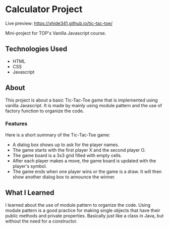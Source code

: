# Calculator Project

Live preview: https://xhide341.github.io/tic-tac-toe/

Mini-project for TOP's Vanilla Javascript course.

## Technologies Used

- HTML
- CSS
- Javascript

## About

This project is about a basic Tic-Tac-Toe game that is implemented using vanilla Javascript. It is made by mainly using module pattern and the use of factory function to organize the code.

### Features

Here is a short summary of the Tic-Tac-Toe game:

- A dialog box shows up to ask for the player names.
- The game starts with the first player X and the second player O.
- The game board is a 3x3 grid filled with empty cells.
- After each player makes a move, the game board is updated with the player's symbol.
- The game ends when one player wins or the game is a draw. It will then show another dialog box to announce the winner.

## What I Learned

I learned about the use of module pattern to organize the code. Using module pattern is a good practice for making single objects that have their public methods and private properties. Basically just like a class in Java, but without the need for a constructor.